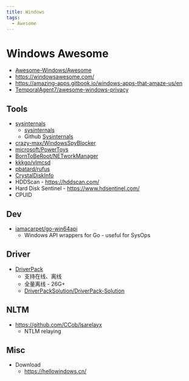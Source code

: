 ```yaml
---
title: Windows
tags:
  - Awesome
---
```


# Windows Awesome

- [Awesome-Windows/Awesome](https://github.com/Awesome-Windows/Awesome)
- https://windowsawesome.com/
- https://amazing-apps.gitbook.io/windows-apps-that-amaze-us/en
- [TemporalAgent7/awesome-windows-privacy](https://github.com/TemporalAgent7/awesome-windows-privacy)

## Tools

- [sysinternals](https://technet.microsoft.com/en-us/sysinternals/bb842062)
  - [sysinternals](https://docs.microsoft.com/zh-cn/sysinternals/)
  - Github [Sysinternals](https://github.com/Sysinternals)
- [crazy-max/WindowsSpyBlocker](https://github.com/crazy-max/WindowsSpyBlocker)
- [microsoft/PowerToys](https://github.com/microsoft/PowerToys)
- [BornToBeRoot/NETworkManager](https://github.com/BornToBeRoot/NETworkManager)
- [kkkgo/vlmcsd](https://github.com/kkkgo/vlmcsd)
- [pbatard/rufus](https://github.com/pbatard/rufus)
- [CrystalDiskInfo](https://github.com/hiyohiyo/crystaldiskinfo)
- HDDScan - https://hddscan.com/
- Hard Disk Sentinel - https://www.hdsentinel.com/
- CPUID

## Dev

- [iamacarpet/go-win64api](https://github.com/iamacarpet/go-win64api)
  - Windows API wrappers for Go - useful for SysOps

## Driver

- [DriverPack](https://drp.su)
  - 支持在线、离线
  - 全量离线 - 26G+
  - [DriverPackSolution/DriverPack-Solution](https://github.com/DriverPackSolution/DriverPack-Solution)

## NLTM

- https://github.com/CCob/lsarelayx
  - NTLM relaying

## Misc

- Download
  - https://hellowindows.cn/
